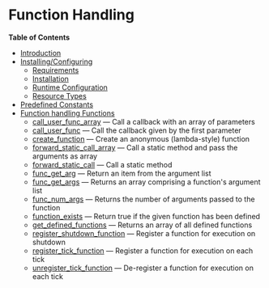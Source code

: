 Function Handling
=================

**Table of Contents**

-   [Introduction](/intro/funchand.html)
-   [Installing/Configuring](/funchand/setup.html)
    -   [Requirements](/funchand/setup.html#Requirements)
    -   [Installation](/funchand/setup.html#Installation)
    -   [Runtime
        Configuration](/funchand/setup.html#Runtime%20Configuration)
    -   [Resource Types](/funchand/setup.html#Resource%20Types)
-   [Predefined Constants](/funchand/constants.html)
-   [Function handling Functions](/ref/funchand.html)
    -   [call\_user\_func\_array](/ref/funchand.html#call_user_func_array)
        — Call a callback with an array of parameters
    -   [call\_user\_func](/ref/funchand.html#call_user_func) — Call the
        callback given by the first parameter
    -   [create\_function](/ref/funchand.html#create_function) — Create
        an anonymous (lambda-style) function
    -   [forward\_static\_call\_array](/ref/funchand.html#forward_static_call_array)
        — Call a static method and pass the arguments as array
    -   [forward\_static\_call](/ref/funchand.html#forward_static_call)
        — Call a static method
    -   [func\_get\_arg](/ref/funchand.html#func_get_arg) — Return an
        item from the argument list
    -   [func\_get\_args](/ref/funchand.html#func_get_args) — Returns an
        array comprising a function's argument list
    -   [func\_num\_args](/ref/funchand.html#func_num_args) — Returns
        the number of arguments passed to the function
    -   [function\_exists](/ref/funchand.html#function_exists) — Return
        true if the given function has been defined
    -   [get\_defined\_functions](/ref/funchand.html#get_defined_functions)
        — Returns an array of all defined functions
    -   [register\_shutdown\_function](/ref/funchand.html#register_shutdown_function)
        — Register a function for execution on shutdown
    -   [register\_tick\_function](/ref/funchand.html#register_tick_function)
        — Register a function for execution on each tick
    -   [unregister\_tick\_function](/ref/funchand.html#unregister_tick_function)
        — De-register a function for execution on each tick
